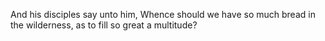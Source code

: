 And his disciples say unto him, Whence should we have so much bread in the wilderness, as to fill so great a multitude?
